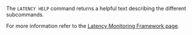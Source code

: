 The `LATENCY HELP` command returns a helpful text describing the different
subcommands.

For more information refer to the [Latency Monitoring Framework page][lm].

[lm]: ../topics/latency-monitor.md

